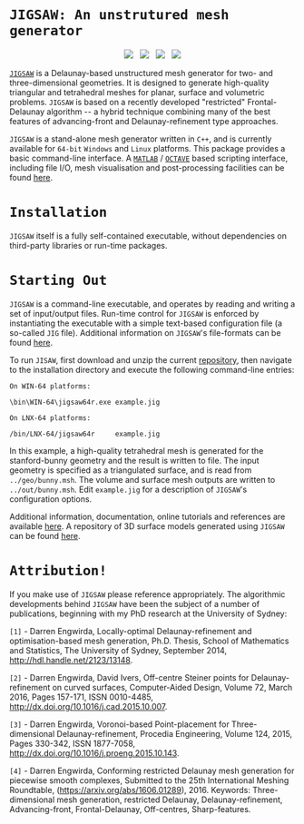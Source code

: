 # `JIGSAW: An unstrutured mesh generator`

<p align="center">
  <img src = "../master/img/bunny-TRIA3-1.png"> &nbsp
  <img src = "../master/img/bunny-TRIA3-2.png"> &nbsp
  <img src = "../master/img/bunny-TRIA3-3.png"> &nbsp
  <img src = "../master/img/bunny-TRIA4-3.png">
</p>

<a href="https://sites.google.com/site/dengwirda/jigsaw">`JIGSAW`</a> is a Delaunay-based unstructured mesh generator for two- and three-dimensional geometries. It is designed to generate high-quality triangular and tetrahedral meshes for planar, surface and volumetric problems. `JIGSAW` is based on a recently developed "restricted" Frontal-Delaunay algorithm -- a hybrid technique combining many of the best features of advancing-front and Delaunay-refinement type approaches.

`JIGSAW` is a stand-alone mesh generator written in `C++`, and is currently available for `64-bit` `Windows` and `Linux` platforms. This package provides a basic command-line interface. A <a href="http://www.mathworks.com">`MATLAB`</a> / <a href="http://www.gnu.org/software/octave">`OCTAVE`</a> based scripting interface, including file I/O, mesh visualisation and post-processing facilities can be found <a href="https://github.com/dengwirda/jigsaw-matlab">here</a>.

# `Installation`

`JIGSAW` itself is a fully self-contained executable, without dependencies on third-party libraries or run-time packages. 

# `Starting Out`

`JIGSAW` is a command-line executable, and operates by reading and writing a set of input/output files. Run-time control for `JIGSAW` is enforced by instantiating the executable with a simple text-based configuration file (a so-called `JIG` file). Additional information on `JIGSAW`'s file-formats can be found <a href="http://sites.google.com/site/dengwirda/jigsaw/jigsaw-documentation">here</a>.

To run `JISAW`, first download and unzip the current <a href="https://github.com/dengwirda/jigsaw/archive/master.zip">repository</a>, then navigate to the installation directory and execute the following command-line entries:
````
On WIN-64 platforms:

\bin\WIN-64\jigsaw64r.exe example.jig

On LNX-64 platforms:

/bin/LNX-64/jigsaw64r     example.jig
````
In this example, a high-quality tetrahedral mesh is generated for the stanford-bunny geometry and the result is written to file. The input geometry is specified as a triangulated surface, and is read from `../geo/bunny.msh`. The volume and surface mesh outputs are written to `../out/bunny.msh`. Edit `example.jig` for a description of `JIGSAW`'s configuration options. 

Additional information, documentation, online tutorials and references are available <a href="http://sites.google.com/site/dengwirda/jigsaw">here</a>. A repository of 3D surface models generated using `JIGSAW` can be found <a href="https://github.com/dengwirda/jigsaw-models">here</a>.

# `Attribution!`

If you make use of `JIGSAW` please reference appropriately. The algorithmic developments behind `JIGSAW` have been the subject of a number of publications, beginning with my PhD research at the University of Sydney:

`[1]` - Darren Engwirda, Locally-optimal Delaunay-refinement and optimisation-based mesh generation, Ph.D. Thesis, School of Mathematics and Statistics, The University of Sydney, September 2014, http://hdl.handle.net/2123/13148.

`[2]` - Darren Engwirda, David Ivers, Off-centre Steiner points for Delaunay-refinement on curved surfaces, Computer-Aided Design, Volume 72, March 2016, Pages 157-171, ISSN 0010-4485, http://dx.doi.org/10.1016/j.cad.2015.10.007.

`[3]` - Darren Engwirda, Voronoi-based Point-placement for Three-dimensional Delaunay-refinement, Procedia Engineering, Volume 124, 2015, Pages 330-342, ISSN 1877-7058, http://dx.doi.org/10.1016/j.proeng.2015.10.143. 

`[4]` - Darren Engwirda, Conforming restricted Delaunay mesh generation for piecewise smooth complexes, Submitted to the 25th International Meshing Roundtable, (https://arxiv.org/abs/1606.01289), 2016. Keywords: Three-dimensional mesh generation, restricted Delaunay, Delaunay-refinement, Advancing-front, Frontal-Delaunay, Off-centres, Sharp-features.


